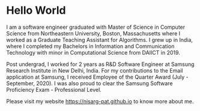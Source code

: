 # Hello World
I am a software engineer graduated with Master of Science in Computer Science from Northeastern University, Boston, Massachusetts where I worked as a Graduate Teaching Assistant for Algorithms. I grew up in India, where I completed my Bachelors in Information and Communication Technology with minor in Computational Science from DAIICT in 2019. 

Post undergrad, I worked for 2 years as R&D Software Engineer at Samsung Research Institute in New Delhi, India. For my contributions to the Email application at Samsung, I received Employee of the Quarter Award (July - September, 2020). I was also proud to clear the Samsung Software Proficiency Exam - Professional Level.

Please visit my website https://nisarg-pat.github.io to know more about me.
